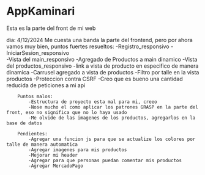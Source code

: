 # AppKaminari
Esta es la parte del front de mi web

dia: 4/12/2024
    Me cuesta una banda la parte del frontend, pero por ahora vamos muy bien, puntos fuertes resueltos:
        -Registro_responsivo
        -IniciarSesion_responsivo  
        -Vista del main_responsivo
        -Agregado de Productos a main dinamico
        -Vista del productos_responsivo
        -link a vista de producto en especifico de manera dinamica
        -Carrusel agregado a vista de productos
        -Filtro por talle en la vista productos
        -Proteccion contra CSRF
        -Creo que es bueno una cantidad reducida de peticiones a mi api

        Puntos malos: 
            -Estructura de proyecto esta mal para mi, creeo
            -Nose mucho el como aplicar los patrones GRASP en la parte del front, eso no significa que no lo haya usado
            -Me olvide de las imagenes de los productos, agregarlos en la base de datos
        
        Pendientes:
            -Agregar una funcion js para que se actualize los colores por talle de manera automatica
            -Agregar imagenes para mis productos
            -Mejorar mi header
            -Agregar para que personas puedan comentar mis productos
            -Agregar MercadoPago
